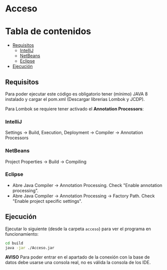 # Acceso

# Tabla de contenidos
- [Requisitos](#requisitos)
  - [IntelliJ](#intellij)
  - [NetBeans](#netbeans)
  - [Eclipse](#eclipse)
- [Ejecución](#ejecucin)

## Requisitos
Para poder ejecutar este código es obligatorio tener (mínimo) JAVA 8 instalado y cargar el pom.xml (Descargar librerias Lombok y JCDP).

Para Lombok se requiere tener activado el **Annotation Processors**:

### IntelliJ
Settings -> Build, Execution, Deployment -> Compiler -> Annotation Processors

### NetBeans
Project Properties -> Build -> Compiling

### Eclipse
- Abre Java Compiler -> Annotation Processing. Check "Enable annotation processing".
- Abre Java Compiler -> Annotation Processing -> Factory Path. Check "Enable project specific settings".

## Ejecución

Ejecutar lo siguiente (desde la carpeta `acceso`) para ver el programa en funcionamiento:
```bash
cd build
java -jar ./Acceso.jar
```

**AVISO** Para poder entrar en el apartado de la conexión con la base de datos debe usarse
una consola real, no es válida la consola de los IDE.